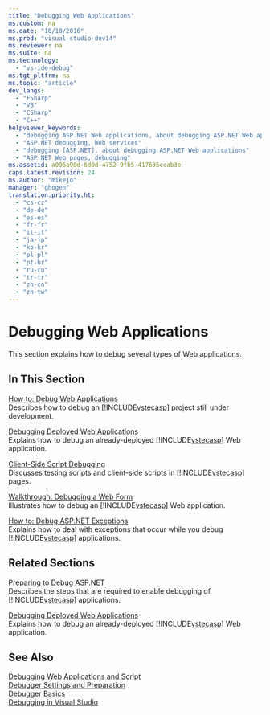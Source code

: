 ```yaml
---
title: "Debugging Web Applications"
ms.custom: na
ms.date: "10/10/2016"
ms.prod: "visual-studio-dev14"
ms.reviewer: na
ms.suite: na
ms.technology: 
  - "vs-ide-debug"
ms.tgt_pltfrm: na
ms.topic: "article"
dev_langs: 
  - "FSharp"
  - "VB"
  - "CSharp"
  - "C++"
helpviewer_keywords: 
  - "debugging ASP.NET Web applications, about debugging ASP.NET Web applications"
  - "ASP.NET debugging, Web services"
  - "debugging [ASP.NET], about debugging ASP.NET Web applications"
  - "ASP.NET Web pages, debugging"
ms.assetid: a096a90d-6d0d-4752-9fb5-417635ccab3e
caps.latest.revision: 24
ms.author: "mikejo"
manager: "ghogen"
translation.priority.ht: 
  - "cs-cz"
  - "de-de"
  - "es-es"
  - "fr-fr"
  - "it-it"
  - "ja-jp"
  - "ko-kr"
  - "pl-pl"
  - "pt-br"
  - "ru-ru"
  - "tr-tr"
  - "zh-cn"
  - "zh-tw"
---
```

# Debugging Web Applications
This section explains how to debug several types of Web applications.  
  
## In This Section  
 [How to: Debug Web Applications](../VS_debugger/how-to--debug-web-applications.md)  
 Describes how to debug an [!INCLUDE[vstecasp](../dv_TeamTestALM/includes/vstecasp_md.md)] project still under development.  
  
 [Debugging Deployed Web Applications](../VS_debugger/debugging-deployed-web-applications.md)  
 Explains how to debug an already-deployed [!INCLUDE[vstecasp](../dv_TeamTestALM/includes/vstecasp_md.md)] Web application.  
  
 [Client-Side Script Debugging](../VS_debugger/client-side-script-debugging.md)  
 Discusses testing scripts and client-side scripts in [!INCLUDE[vstecasp](../dv_TeamTestALM/includes/vstecasp_md.md)] pages.  
  
 [Walkthrough: Debugging a Web Form](../VS_debugger/walkthrough--debugging-a-web-form.md)  
 Illustrates how to debug an [!INCLUDE[vstecasp](../dv_TeamTestALM/includes/vstecasp_md.md)] Web application.  
  
 [How to: Debug ASP.NET Exceptions](../VS_debugger/how-to--debug-asp.net-exceptions.md)  
 Explains how to deal with exceptions that occur while you debug [!INCLUDE[vstecasp](../dv_TeamTestALM/includes/vstecasp_md.md)] applications.  
  
## Related Sections  
 [Preparing to Debug ASP.NET](../VS_debugger/preparing-to-debug-asp.net.md)  
 Describes the steps that are required to enable debugging of [!INCLUDE[vstecasp](../dv_TeamTestALM/includes/vstecasp_md.md)] applications.  
  
 [Debugging Deployed Web Applications](../VS_debugger/debugging-deployed-web-applications.md)  
 Explains how to debug an already-deployed [!INCLUDE[vstecasp](../dv_TeamTestALM/includes/vstecasp_md.md)] Web application.  
  
## See Also  
 [Debugging Web Applications and Script](../VS_debugger/debugging-web-applications-and-script.md)   
 [Debugger Settings and Preparation](../VS_debugger/debugger-settings-and-preparation.md)   
 [Debugger Basics](../VS_debugger/debugger-basics.md)   
 [Debugging in Visual Studio](../VS_debugger/debugging-in-visual-studio.md)